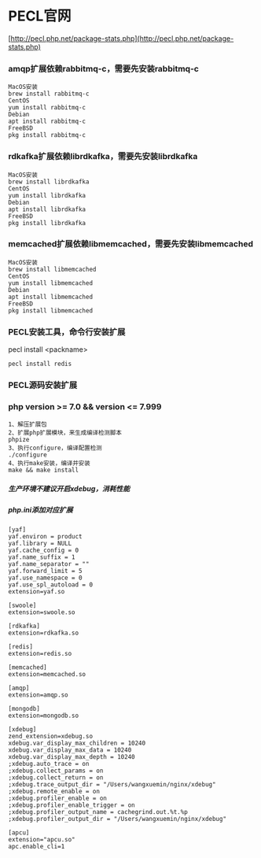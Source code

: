 # PECL官网
[http://pecl.php.net/package-stats.php](http://pecl.php.net/package-stats.php)
### amqp扩展依赖rabbitmq-c，需要先安装rabbitmq-c
```
MacOS安装
brew install rabbitmq-c
CentOS
yum install rabbitmq-c
Debian
apt install rabbitmq-c
FreeBSD
pkg install rabbitmq-c
```
### rdkafka扩展依赖librdkafka，需要先安装librdkafka
```
MacOS安装
brew install librdkafka
CentOS
yum install librdkafka
Debian
apt install librdkafka
FreeBSD
pkg install librdkafka
```
### memcached扩展依赖libmemcached，需要先安装libmemcached
```
MacOS安装
brew install libmemcached
CentOS
yum install libmemcached
Debian
apt install libmemcached
FreeBSD
pkg install libmemcached
```
### PECL安装工具，命令行安装扩展
pecl install \<packname\>
```
pecl install redis
```
### PECL源码安装扩展
### php version >= 7.0 && version <= 7.999
```
1、解压扩展包
2、扩展php扩展模块，来生成编译检测脚本
phpize
3、执行configure，编译配置检测
./configure
4、执行make安装，编译并安装
make && make install
```
##### 生产环境不建议开启xdebug，消耗性能

#####  php.ini添加对应扩展
```
[yaf]
yaf.environ = product
yaf.library = NULL
yaf.cache_config = 0
yaf.name_suffix = 1
yaf.name_separator = ""
yaf.forward_limit = 5
yaf.use_namespace = 0
yaf.use_spl_autoload = 0
extension=yaf.so

[swoole]
extension=swoole.so

[rdkafka]
extension=rdkafka.so

[redis]
extension=redis.so

[memcached]
extension=memcached.so

[amqp]
extension=amqp.so

[mongodb]
extension=mongodb.so

[xdebug]
zend_extension=xdebug.so
xdebug.var_display_max_children = 10240
xdebug.var_display_max_data = 10240
xdebug.var_display_max_depth = 10240
;xdebug.auto_trace = on
;xdebug.collect_params = on
;xdebug.collect_return = on
;xdebug.trace_output_dir = "/Users/wangxuemin/nginx/xdebug"
;xdebug.remote_enable = on
;xdebug.profiler_enable = on
;xdebug.profiler_enable_trigger = on
;xdebug.profiler_output_name = cachegrind.out.%t.%p
;xdebug.profiler_output_dir = "/Users/wangxuemin/nginx/xdebug"

[apcu]
extension="apcu.so"
apc.enable_cli=1

```
